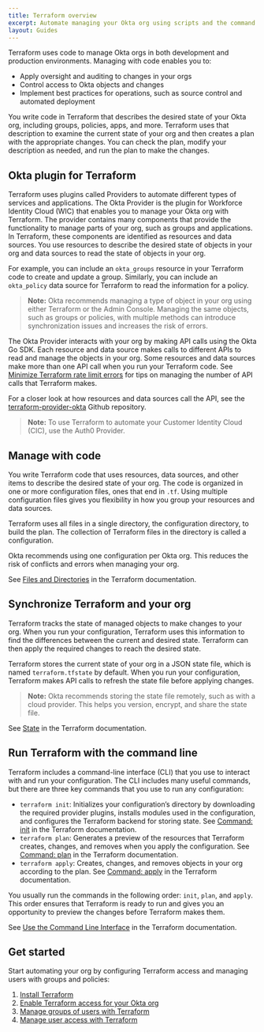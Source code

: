 ```yaml
---
title: Terraform overview
excerpt: Automate managing your Okta org using scripts and the command line with Terraform instead of using the Admin Console.
layout: Guides
---
```


Terraform uses code to manage Okta orgs in both development and production environments. Managing with code enables you to:

* Apply oversight and auditing to changes in your orgs
* Control access to Okta objects and changes
* Implement best practices for operations, such as source control and automated deployment

You write code in Terraform that describes the desired state of your Okta org, including groups, policies, apps, and more. Terraform uses that description to examine the current state of your org and then creates a plan with the appropriate changes. You can check the plan, modify your description as needed, and run the plan to make the changes.

## Okta plugin for Terraform

Terraform uses plugins called Providers to automate different types of services and applications. The Okta Provider is the plugin for Workforce Identity Cloud (WIC) that enables you to manage your Okta org with Terraform. The provider contains many components that provide the functionality to manage parts of your org, such as groups and applications. In Terraform, these components are identified as resources and data sources. You use resources to describe the desired state of objects in your org and data sources to read the state of objects in your org.

For example, you can include an `okta_groups` resource in your Terraform code to create and update a group. Similarly, you can include an `okta_policy` data source for Terraform to read the information for a policy.

> **Note:** Okta recommends managing a type of object in your org using either Terraform or the Admin Console. Managing the same objects, such as groups or policies, with multiple methods can introduce synchronization issues and increases the risk of errors.

The Okta Provider interacts with your org by making API calls using the Okta Go SDK. Each resource and data source makes calls to different APIs to read and manage the objects in your org. Some resources and data sources make more than one API call when you run your Terraform code. See [Minimize Terraform rate limit errors](/docs/guides/terraform-design-rate-limits) for tips on managing the number of API calls that Terraform makes.

For a closer look at how resources and data sources call the API, see the [terraform-provider-okta](https://github.com/okta/terraform-provider-okta) Github repository.

> **Note:** To use Terraform to automate your Customer Identity Cloud (CIC), use the Auth0 Provider.

## Manage with code

You write Terraform code that uses resources, data sources, and other items to describe the desired state of your org. The code is organized in one or more configuration files, ones that end in `.tf`. Using multiple configuration files gives you flexibility in how you group your resources and data sources.

Terraform uses all files in a single directory, the configuration directory, to build the plan. The collection of Terraform files in the directory is called a configuration.

Okta recommends using one configuration per Okta org. This reduces the risk of conflicts and errors when managing your org.

See [Files and Directories](https://developer.hashicorp.com/terraform/language/files) in the Terraform documentation.

## Synchronize Terraform and your org

Terraform tracks the state of managed objects to make changes to your org. When you run your configuration, Terraform uses this information to find the differences between the current and desired state. Terraform can then apply the required changes to reach the desired state.

Terraform stores the current state of your org in a JSON state file, which is named `terraform.tfstate` by default. When you run your configuration, Terraform makes API calls to refresh the state file before applying changes.

> **Note:** Okta recommends storing the state file remotely, such as with a cloud provider. This helps you version, encrypt, and share the state file.

See [State](https://developer.hashicorp.com/terraform/language/state) in the Terraform documentation.

## Run Terraform with the command line

Terraform includes a command-line interface (CLI) that you use to interact with and run your configuration. The CLI includes many useful commands, but there are three key commands that you use to run any configuration:

* `terraform init`: Initializes your configuration’s directory by downloading the required provider plugins, installs modules used in the configuration, and configures the Terraform backend for storing state. See [Command: init](https://developer.hashicorp.com/terraform/cli/commands/init) in the Terraform documentation.
* `terraform plan`: Generates a preview of the resources that Terraform creates, changes, and removes when you apply the configuration. See [Command: plan](https://developer.hashicorp.com/terraform/cli/commands/plan) in the Terraform documentation.
* `terraform apply`: Creates, changes, and removes objects in your org according to the plan. See [Command: apply](https://developer.hashicorp.com/terraform/cli/commands/apply) in the Terraform documentation.

You usually run the commands in the following order: `init`, `plan`, and `apply`. This order ensures that Terraform is ready to run and gives you an opportunity to preview the changes before Terraform makes them.

See [Use the Command Line Interface](https://developer.hashicorp.com/terraform/tutorials/cli) in the Terraform documentation.

## Get started

Start automating your org by configuring Terraform access and managing users with groups and policies:

1. [Install Terraform](https://developer.hashicorp.com/terraform/tutorials/aws-get-started/install-cli)
1. [Enable Terraform access for your Okta org](/docs/guides/terraform-enable-org-access)
1. [Manage groups of users with Terraform](/docs/guides/terraform-manage-groups)
1. [Manage user access with Terraform](/docs/guides/terraform-manage-user-access)
